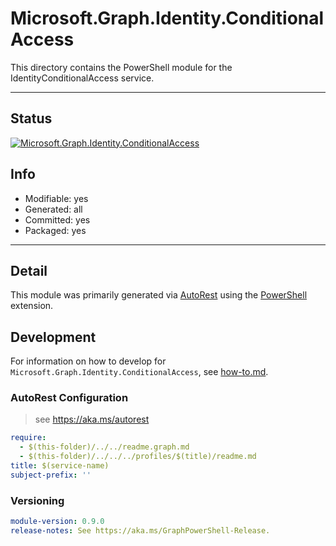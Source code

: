 <!-- region Generated -->
# Microsoft.Graph.Identity.ConditionalAccess
This directory contains the PowerShell module for the IdentityConditionalAccess service.

---
## Status
[![Microsoft.Graph.Identity.ConditionalAccess](https://img.shields.io/powershellgallery/v/Microsoft.Graph.Identity.ConditionalAccess.svg?style=flat-square&label=Microsoft.Graph.Identity.ConditionalAccess "Microsoft.Graph.Identity.ConditionalAccess")](https://www.powershellgallery.com/packages/Microsoft.Graph.Identity.ConditionalAccess/)

## Info
- Modifiable: yes
- Generated: all
- Committed: yes
- Packaged: yes

---
## Detail
This module was primarily generated via [AutoRest](https://github.com/Azure/autorest) using the [PowerShell](https://github.com/Azure/autorest.powershell) extension.

## Development
For information on how to develop for `Microsoft.Graph.Identity.ConditionalAccess`, see [how-to.md](how-to.md).
<!-- endregion -->

### AutoRest Configuration

> see https://aka.ms/autorest

``` yaml
require:
  - $(this-folder)/../../readme.graph.md
  - $(this-folder)/../../../profiles/$(title)/readme.md
title: $(service-name)
subject-prefix: ''

```
### Versioning

``` yaml
module-version: 0.9.0
release-notes: See https://aka.ms/GraphPowerShell-Release.
```
